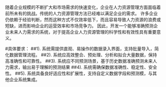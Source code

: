 随着企业规模的不断扩大和市场需求的快速变化，企业在人力资源管理方面面临着前所未有的挑战。传统的人力资源管理方法已经难以满足企业的需求。
许多企业仍依赖于经验判断，然而这种方式不仅效率低下，而且容易导致人力资源的浪费或短缺，进而影响企业的运营效率和市场竞争力。
因此，开发一个能够准确预测企业未来人力需求的系统，对于提高企业人力资源管理的科学性和有效性具有重要意义。

#具体要求：
##1). 系统需提供直观、易操作的数据录入界面，支持批量导入，简化数据管理流程。
##2). 系统应高效整合、预处理、分析和拟合大量数据，保持高准确性和可靠性。
##3). 系统应不同预测场景，基于历史数据准确预测未来人力需求，输出易于理解的预测结果
##4). 系统需确保数据准确性、稳定性、安全性。
##5). 系统具备良好适应性和扩展性，支持自定义数据字段和预测模，与其他企业系统集成。
